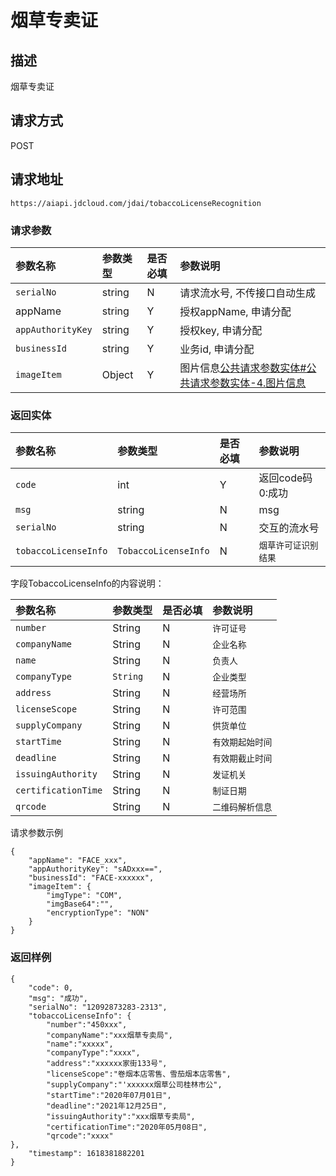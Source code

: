 # 烟草专卖证


## 描述
烟草专卖证

## 请求方式

POST

## 请求地址

```apl
https://aiapi.jdcloud.com/jdai/tobaccoLicenseRecognition
```



### 请求参数

| 参数名称          | 参数类型 | 是否必填 | 参数说明                                                     |
| :---------------- | :------- | :------- | :----------------------------------------------------------- |
| `serialNo`        | string   | N        | 请求流水号, 不传接口自动生成                                 |
| appName           | string   | Y        | 授权appName, 申请分配                                        |
| `appAuthorityKey` | string   | Y        | 授权key, 申请分配                                            |
| `businessId`      | string   | Y        | 业务id, 申请分配                                             |
| `imageItem`       | Object   | Y        | 图片信息[公共请求参数实体#公共请求参数实体-4.图片信息](https://cf.jd.com/pages/viewpage.action?pageId=138528176#id-公共请求参数实体-公共请求参数实体-4.图片信息) |

### 返回实体

| 参数名称             | 参数类型             | 是否必填 | 参数说明             |
| :------------------- | :------------------- | :------- | :------------------- |
| `code`               | int                  | Y        | 返回code码0:成功     |
| `msg`                | string               | N        | msg                  |
| `serialNo`           | string               | N        | 交互的流水号         |
| `tobaccoLicenseInfo` | `TobaccoLicenseInfo` | N        | `烟草许可证识别结果` |

字段TobaccoLicenseInfo的内容说明：

| 参数名称            | 参数类型 | 是否必填 | 参数说明         |
| :------------------ | :------- | :------- | :--------------- |
| `number`            | String   | N        | `许可证号`       |
| `companyName`       | String   | N        | `企业名称`       |
| `name`              | String   | N        | `负责人`         |
| `companyType`       | `String` | N        | `企业类型`       |
| `address`           | String   | N        | `经营场所`       |
| `licenseScope`      | String   | N        | `许可范围`       |
| `supplyCompany`     | String   | N        | `供货单位`       |
| `startTime`         | String   | N        | `有效期起始时间` |
| `deadline`          | String   | N        | `有效期截止时间` |
| `issuingAuthority`  | String   | N        | `发证机关`       |
| `certificationTime` | String   | N        | `制证日期`       |
| `qrcode`            | String   | N        | `二维码解析信息` |



请求参数示例

```
{
	"appName": "FACE_xxx",
	"appAuthorityKey": "sADxxx==",
	"businessId": "FACE-xxxxxx",
	"imageItem": {
		"imgType": "COM",
		"imgBase64":"",
		"encryptionType": "NON"
	}
}
```



### 返回样例

```
{
    "code": 0,
    "msg": "成功",
    "serialNo": "12092873283-2313",
    "tobaccoLicenseInfo": {
        "number":"450xxx",
		"companyName":"xxx烟草专卖局",
		"name":"xxxxx",
		"companyType":"xxxx",
 		"address":"xxxxxx家街133号",
		"licenseScope":"卷烟本店零售、雪茄烟本店零售",
		"supplyCompany":"'xxxxxx烟草公司桂林市公",
		"startTime":"2020年07月01日",
		"deadline":"2021年12月25日",
 		"issuingAuthority":"xxx烟草专卖局", 
 		"certificationTime":"2020年05月08日", 
 		"qrcode":"xxxx"
},
    "timestamp": 1618381882201
}
```